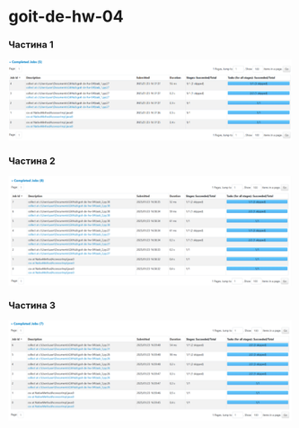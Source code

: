 # goit-de-hw-04

### Частина 1

![alt text](img/1.png)

### Частина 2

![alt text](img/2.png)

### Частина 3

![alt text](img/3.png)

